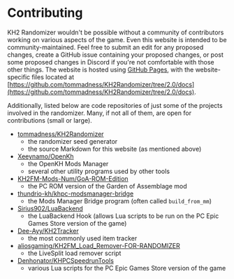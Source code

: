 # Contributing

KH2 Randomizer wouldn't be possible without a community of contributors working on various aspects of the game. Even
this website is intended to be community-maintained. Feel free to submit an edit for any proposed changes, create a
GitHub issue containing your proposed changes, or post some proposed changes in Discord if you're not comfortable with
those other things. The website is hosted using [GitHub Pages](https://pages.github.com/), with the website-specific
files located at
[https://github.com/tommadness/KH2Randomizer/tree/2.0/docs](https://github.com/tommadness/KH2Randomizer/tree/2.0/docs).

Additionally, listed below are code repositories of just some of the projects involved in the randomizer. Many, if not
all of them, are open for contributions (small or large).

* [tommadness/KH2Randomizer](https://github.com/tommadness/KH2Randomizer/tree/2.0)
    * the randomizer seed generator
    * the source Markdown for this website (as mentioned above)
* [Xeeynamo/OpenKh](https://github.com/Xeeynamo/OpenKh)
    * the OpenKH Mods Manager
    * several other utility programs used by other tools
* [KH2FM-Mods-Num/GoA-ROM-Edition](https://github.com/KH2FM-Mods-Num/GoA-ROM-Edition)
    * the PC ROM version of the Garden of Assemblage mod
* [thundrio-kh/khpc-modsmanager-bridge](https://github.com/thundrio-kh/khpc-modsmanager-bridge)
    * the Mods Manager Bridge program (often called `build_from_mm`)
* [Sirius902/LuaBackend](https://github.com/Sirius902/LuaBackend)
    * the LuaBackend Hook (allows Lua scripts to be run on the PC Epic Games Store version of the game)
* [Dee-Ayy/KH2Tracker](https://github.com/Dee-Ayy/KH2Tracker)
    * the most commonly used item tracker
* [aliosgaming/KH2FM_Load_Remover-FOR-RANDOMIZER](https://github.com/aliosgaming/KH2FM_Load_Remover-FOR-RANDOMIZER)
    * the LiveSplit load remover script
* [Denhonator/KHPCSpeedrunTools](https://github.com/Denhonator/KHPCSpeedrunTools)
    * various Lua scripts for the PC Epic Games Store version of the game
